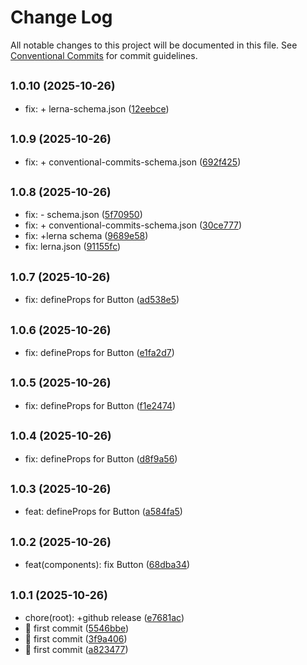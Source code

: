# Change Log

All notable changes to this project will be documented in this file.
See [Conventional Commits](https://conventionalcommits.org) for commit guidelines.

## <small>1.0.10 (2025-10-26)</small>

* fix: + lerna-schema.json ([12eebce](https://github.com/dongcx-com/un-ui/commit/12eebce))





## <small>1.0.9 (2025-10-26)</small>

* fix: + conventional-commits-schema.json ([692f425](https://github.com/dongcx-com/un-ui/commit/692f425))





## <small>1.0.8 (2025-10-26)</small>

* fix: - schema.json ([5f70950](https://github.com/dongcx-com/un-ui/commit/5f70950))
* fix: + conventional-commits-schema.json ([30ce777](https://github.com/dongcx-com/un-ui/commit/30ce777))
* fix: +lerna schema ([9689e58](https://github.com/dongcx-com/un-ui/commit/9689e58))
* fix: lerna.json ([91155fc](https://github.com/dongcx-com/un-ui/commit/91155fc))





## <small>1.0.7 (2025-10-26)</small>

* fix: defineProps for Button ([ad538e5](https://github.com/dongcx-com/un-ui/commit/ad538e5))





## <small>1.0.6 (2025-10-26)</small>

* fix: defineProps for Button ([e1fa2d7](https://github.com/dongcx-com/un-ui/commit/e1fa2d7))





## <small>1.0.5 (2025-10-26)</small>

* fix: defineProps for Button ([f1e2474](https://github.com/dongcx-com/un-ui/commit/f1e2474))





## <small>1.0.4 (2025-10-26)</small>

* fix: defineProps for Button ([d8f9a56](https://github.com/dongcx-com/un-ui/commit/d8f9a56))





## <small>1.0.3 (2025-10-26)</small>

* feat: defineProps for Button ([a584fa5](https://github.com/dongcx-com/un-ui/commit/a584fa5))





## <small>1.0.2 (2025-10-26)</small>

* feat(components): fix Button ([68dba34](https://github.com/dongcx-com/un-ui/commit/68dba34))





## <small>1.0.1 (2025-10-26)</small>

* chore(root): +github release ([e7681ac](https://github.com/dongcx-com/un-ui/commit/e7681ac))
* :tada: first commit ([5546bbe](https://github.com/dongcx-com/un-ui/commit/5546bbe))
* :tada: first commit ([3f9a406](https://github.com/dongcx-com/un-ui/commit/3f9a406))
* :tada: first commit ([a823477](https://github.com/dongcx-com/un-ui/commit/a823477))
